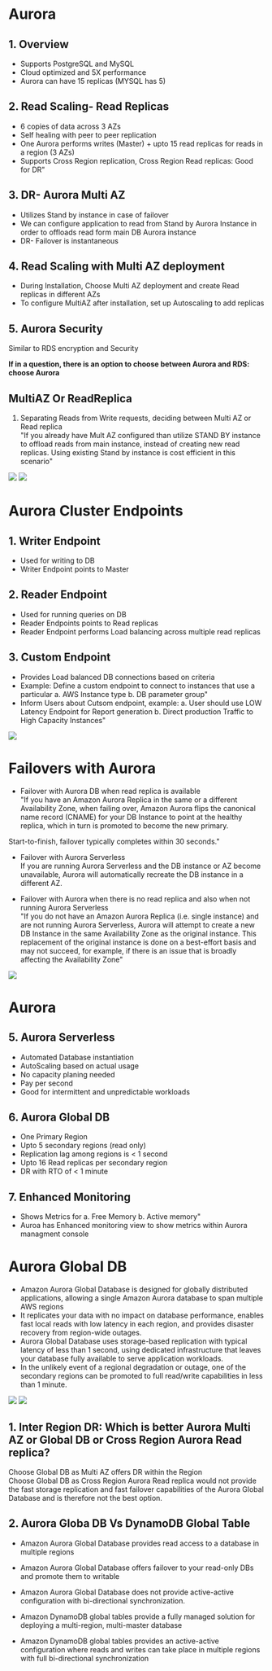 # Aurora
## 1. Overview		
- Supports PostgreSQL and MySQL		
- Cloud optimized and 5X performance		
- Aurora can have 15 replicas (MYSQL has 5)		

## 2. Read Scaling- Read Replicas		
- 6 copies of data across 3 AZs		
- Self healing with peer to peer replication		
- One Aurora performs writes (Master) + upto 15 read replicas for reads in a region (3 AZs)		
-  Supports Cross Region replication, 
Cross Region Read replicas: Good for DR"		

## 3. DR- Aurora Multi AZ		
- Utilizes Stand by instance in case of failover		
- We can configure application to read from Stand by Aurora Instance in order to offloads read form main DB Aurora instance		
- DR- Failover is instantaneous		

## 4. Read Scaling with Multi AZ deployment		
- During Installation, Choose Multi AZ deployment and create Read replicas in different AZs		
- To configure MultiAZ after installation, set up Autoscaling to add replicas		

## 5. Aurora Security		
Similar to RDS encryption and Security		

**If in a question, there is an option to choose between Aurora and RDS: choose Aurora**
## MultiAZ Or ReadReplica
1. Separating Reads from Write requests, deciding between Multi AZ or Read replica											
"If you already have Mult AZ configured than utilize STAND BY instance to offload reads from main instance, instead of creating new read replicas.
Using existing Stand by instance is cost efficient in this scenario"											
<img src="images/1.png">

<img src="images/2.png">

# Aurora Cluster Endpoints
## 1. Writer Endpoint			
- Used for writing to DB			
- Writer Endpoint points to Master			
## 2. Reader Endpoint			
- Used for running queries on DB			
- Reader Endpoints points to Read replicas			
- Reader Endpoint performs Load balancing across multiple read replicas			
## 3. Custom Endpoint			
- Provides Load balanced DB connections based on criteria			
-  Example: Define a custom endpoint to connect to instances that use a particular
a. AWS Instance type
b. DB parameter group"			
-  Inform Users about Cutsom endpoint, example: 
a. User should use LOW Latency Endpoint for Report generation
b. Direct production Traffic to High Capacity Instances"			
<img src="images/3.png">

# Failovers with Aurora											
- Failover with Aurora DB when read replica is available											
"If you have an Amazon Aurora Replica in the same or a different Availability Zone, when failing over, Amazon Aurora flips the canonical name record (CNAME) for your DB Instance to point at the healthy replica, which in turn is promoted to become the new primary. 

Start-to-finish, failover typically completes within 30 seconds."											
											
- Failover with Aurora Serverless											
If you are running Aurora Serverless and the DB instance or AZ become unavailable, Aurora will automatically recreate the DB instance in a different AZ.											
											
- Failover with Aurora when there is no read replica and also when not running Aurora Serverless											
"If you do not have an Amazon Aurora Replica (i.e. single instance) and are not running Aurora Serverless, 
Aurora will attempt to create a new DB Instance in the same Availability Zone as the original instance. 
This replacement of the original instance is done on a best-effort basis and may not succeed, 
for example, if there is an issue that is broadly affecting the Availability Zone"	
<img src="images/4.png">

# Aurora											
## 5. Aurora Serverless			
- Automated Database instantiation			
- AutoScaling based on actual usage			
- No capacity planing needed			
- Pay per second			
- Good for intermittent and unpredictable workloads			
## 6. Aurora Global DB			
- One Primary Region			
- Upto 5 secondary regions (read only)			
- Replication lag among regions is < 1 second			
- Upto 16 Read replicas per secondary region			
- DR with RTO of < 1 minute			
## 7. Enhanced Monitoring			
-  Shows Metrics for 
a. Free Memory
b. Active memory"			
- Auroa has Enhanced monitoring view to show metrics within Aurora managment console			

# Aurora Global DB											
- Amazon Aurora Global Database is designed for globally distributed applications, allowing a single Amazon Aurora database to span multiple AWS regions											
- It replicates your data with no impact on database performance, enables fast local reads with low latency in each region, and provides disaster recovery from region-wide outages.											
- Aurora Global Database uses storage-based replication with typical latency of less than 1 second, using dedicated infrastructure that leaves your database fully available to serve application workloads.											
- In the unlikely event of a regional degradation or outage, one of the secondary regions can be promoted to full read/write capabilities in less than 1 minute.											
<img src="images/5.png">

<img src="images/6.png">

## 1. Inter Region DR: Which is better Aurora Multi AZ or Global DB or Cross Region Aurora Read replica?											
Choose Global DB as Multi AZ offers DR within the Region											
Choose Global DB as Cross Region Aurora Read replica would not provide the fast storage replication and fast failover capabilities of the Aurora Global Database and is therefore not the best option.											
											
## 2. Aurora Globa DB Vs DynamoDB Global Table											
- Amazon Aurora Global Database provides read access to a database in multiple regions											
- Amazon Aurora Global Database offers failover to your read-only DBs and promote them to writable											
- Amazon Aurora Global Database does not provide active-active configuration with bi-directional synchronization.											
											
- Amazon DynamoDB global tables provide a fully managed solution for deploying a multi-region, multi-master database											
- Amazon DynamoDB global tables provides an active-active configuration where reads and writes can take place in multiple regions with full bi-directional synchronization											

